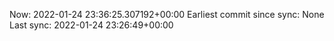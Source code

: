 Now: 2022-01-24 23:36:25.307192+00:00 Earliest commit since sync: None Last sync: 2022-01-24 23:26:49+00:00
